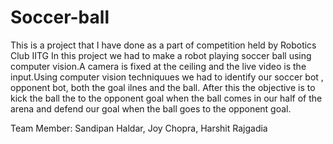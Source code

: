 # Soccer-ball
This is a project that I have done as a part of competition held by Robotics Club IITG 
In this project we had to make a robot playing soccer ball using computer vision.A camera is fixed at the ceiling and the live video is the input.Using computer vision techniquues we had to identify our soccer bot , opponent bot, both the goal ilnes and the ball. After this the objective is to kick the ball the to the opponent goal when the ball comes in our half of the arena and defend our goal when the ball goes to the opponent goal.



Team Member:
Sandipan Haldar,
Joy Chopra,
Harshit Rajgadia

